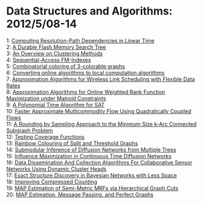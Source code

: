 # Data Structures and Algorithms: 2012/5/08-14  
1: [Computing Resolution-Path Dependencies in Linear Time](https://doi.org/10.48550/arXiv.1202.3097)  
2: [A Durable Flash Memory Search Tree](https://doi.org/10.48550/arXiv.1205.1114)  
3: [An Overview on Clustering Methods](https://doi.org/10.48550/arXiv.1205.1117)  
4: [Sequential-Access FM-Indexes](https://doi.org/10.48550/arXiv.1205.1195)  
5: [Combinatorial coloring of 3-colorable graphs](https://doi.org/10.48550/arXiv.1205.1254)  
6: [Converting online algorithms to local computation algorithms](https://doi.org/10.48550/arXiv.1205.1312)  
7: [Approximation Algorithms for Wireless Link Scheduling with Flexible Data  Rates](https://doi.org/10.48550/arXiv.1205.1331)  
8: [Approximation Algorithms for Online Weighted Rank Function Maximization  under Matroid Constraints](https://doi.org/10.48550/arXiv.1205.1477)  
9: [A Polynomial Time Algorithm for SAT](https://doi.org/10.48550/arXiv.cs/0703146)  
10: [Faster Approximate Multicommodity Flow Using Quadratically Coupled Flows](https://doi.org/10.48550/arXiv.1202.3367)  
11: [A Rounding by Sampling Approach to the Minimum Size k-Arc Connected  Subgraph Problem](https://doi.org/10.48550/arXiv.1205.1262)  
12: [Testing Coverage Functions](https://doi.org/10.48550/arXiv.1205.1587)  
13: [Rainbow Colouring of Split and Threshold Graphs](https://doi.org/10.48550/arXiv.1205.1670)  
14: [Submodular Inference of Diffusion Networks from Multiple Trees](https://doi.org/10.48550/arXiv.1205.1671)  
15: [Influence Maximization in Continuous Time Diffusion Networks](https://doi.org/10.48550/arXiv.1205.1682)  
16: [Data Dissemination And Collection Algorithms For Collaborative Sensor  Networks Using Dynamic Cluster Heads](https://doi.org/10.48550/arXiv.1205.2077)  
17: [Exact Structure Discovery in Bayesian Networks with Less Space](https://doi.org/10.48550/arXiv.1205.2620)  
18: [Improving Compressed Counting](https://doi.org/10.48550/arXiv.1205.2632)  
19: [MAP Estimation of Semi-Metric MRFs via Hierarchical Graph Cuts](https://doi.org/10.48550/arXiv.1205.2633)  
20: [MAP Estimation, Message Passing, and Perfect Graphs](https://doi.org/10.48550/arXiv.1205.2639)  